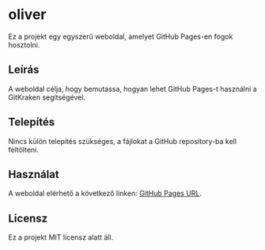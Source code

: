 # oliver


Ez a projekt egy egyszerű weboldal, amelyet GitHub Pages-en fogok hosztolni.

## Leírás

A weboldal célja, hogy bemutassa, hogyan lehet GitHub Pages-t használni a GitKraken segítségével.

## Telepítés

Nincs külön telepítés szükséges, a fájlokat a GitHub repository-ba kell feltölteni.

## Használat

A weboldal elérhető a következő linken: [GitHub Pages URL](link_ide).

## Licensz

Ez a projekt MIT licensz alatt áll.

